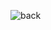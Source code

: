 ![back](https://github.com/pouyakary/pouyakary/assets/2157285/abb3f4f5-ea81-46e4-a9c1-cdd025bdc849)
